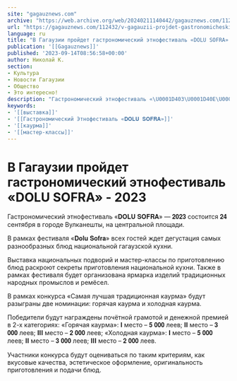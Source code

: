 ```yaml
---
site: "gagauznews.com"
archive: "https://web.archive.org/web/20240211140442/gagauznews.com/112432/v-gagauzii-projdet-gastronomicheskij-etnofestival-dolu-sofra-2023.html"
url: "https://gagauznews.com/112432/v-gagauzii-projdet-gastronomicheskij-etnofestival-dolu-sofra-2023.html"
language: ru
title: "В Гагаузии пройдет гастрономический этнофестиваль «DOLU SOFRA» - 2023"
publication: '[[Gagauznews]]'
published: '2023-09-14T08:56:58+00:00'
author: Николай К.
section:
- Культура
- Новости Гагаузии
- Общество
- Это интересно!
description: "Гастрономический этнофестиваль «\U0001D403\U0001D40E\U0001D40B\U0001D414 \U0001D412\U0001D40E\U0001D405\U0001D411\U0001D400» — \U0001D7D0\U0001D7CE\U0001D7D0\U0001D7D1 состоится \U0001D7D0\U0001D7D2 сентября в городе Вулканешты, на центральной площади. В рамках фестиваля «\U0001D403\U0001D428\U0001D425\U0001D42E \U0001D412\U0001D428\U0001D41F\U0001D42B\U0001D41A» всех гостей ждет дегустация самых разнообразных блюд национальной гагаузской кухни. Выставка национальных подворий и мастер-классы по приготовлению блюд раскроют секреты приготовления национальной кухни. Также в рамках фестиваля будет организована ярмарка изделий традиционных народных промыслов и ремёсел. В рамках конкурса «Самая лучшая традиционная каурма» будут разыграны две номинации: горячая каурма и холодная каурма. Победители будут награждены почётной грамотой и денежной премией в 2-х категориях: «Горячая каурма»: \U0001D408 место – \U0001D7D3 \U0001D7CE\U0001D7CE\U0001D7CE леев; \U0001D408\U0001D408 место – \U0001D7D1 \U0001D7CE\U0001D7CE\U0001D7CE леев; \U0001D408\U0001D408\U0001D408 место – […]"
keywords:
- '[[выставка]]'
- '[[Гастрономический Этнофестиваль «𝐃𝐎𝐋𝐔 𝐒𝐎𝐅𝐑𝐀»]]'
- '[[каурма]]'
- '[[мастер-классы]]'
---
```


# В Гагаузии пройдет гастрономический этнофестиваль «DOLU SOFRA» - 2023

Гастрономический этнофестиваль «𝐃𝐎𝐋𝐔 𝐒𝐎𝐅𝐑𝐀» — 𝟐𝟎𝟐𝟑 состоится 𝟐𝟒 сентября в городе Вулканешты, на центральной площади.

В рамках фестиваля «𝐃𝐨𝐥𝐮 𝐒𝐨𝐟𝐫𝐚» всех гостей ждет дегустация самых разнообразных блюд национальной гагаузской кухни.

Выставка национальных подворий и мастер-классы по приготовлению блюд раскроют секреты приготовления национальной кухни. Также в рамках фестиваля будет организована ярмарка изделий традиционных народных промыслов и ремёсел.

В рамках конкурса «Самая лучшая традиционная каурма» будут разыграны две номинации: горячая каурма и холодная каурма.

Победители будут награждены почётной грамотой и денежной премией в 2-х категориях: «Горячая каурма»: 𝐈 место – 𝟓 𝟎𝟎𝟎 леев; 𝐈𝐈 место – 𝟑 𝟎𝟎𝟎 леев; 𝐈𝐈𝐈 место – 𝟐 𝟎𝟎𝟎 леев; «Холодная каурма»: 𝐈 место – 𝟓 𝟎𝟎𝟎 леев; 𝐈𝐈 место – 𝟑 𝟎𝟎𝟎 леев; 𝐈𝐈𝐈 место – 𝟐 𝟎𝟎𝟎 леев.

Участники конкурса будут оцениваться по таким критериям, как вкусовые качества, эстетическое оформление, оригинальность приготовления и подачи блюд.